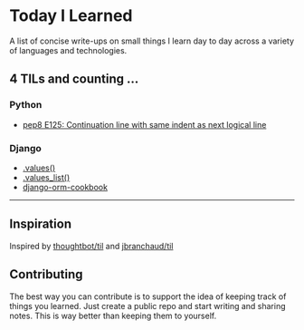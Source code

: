 # Today I Learned
A list of concise write-ups on small things I learn day to day across a
variety of languages and technologies.

4 TILs and counting ...
---
### Python
- [pep8 E125: Continuation line with same indent as next logical line](python/pep8-e125.md)

### Django
- [.values()](django/values.md)
- [.values_list()](django/values-list.md)
- [django-orm-cookbook](django/django-orm-cookbook.md)
---
## Inspiration
Inspired by [thoughtbot/til](https://github.com/thoughtbot/til) and [jbranchaud/til](https://github.com/jbranchaud/til)

## Contributing
The best way you can contribute is to support the idea of keeping track of things you learned. Just create a public repo and start writing and sharing notes. This is way better than keeping them to yourself.